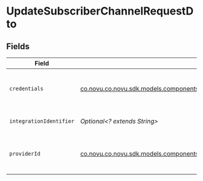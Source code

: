 # UpdateSubscriberChannelRequestDto


## Fields

| Field                                                                                                                                                       | Type                                                                                                                                                        | Required                                                                                                                                                    | Description                                                                                                                                                 |
| ----------------------------------------------------------------------------------------------------------------------------------------------------------- | ----------------------------------------------------------------------------------------------------------------------------------------------------------- | ----------------------------------------------------------------------------------------------------------------------------------------------------------- | ----------------------------------------------------------------------------------------------------------------------------------------------------------- |
| `credentials`                                                                                                                                               | [co.novu.co.novu.sdk.models.components.ChannelCredentials](../../models/components/ChannelCredentials.md)                                                   | :heavy_check_mark:                                                                                                                                          | Credentials payload for the specified provider                                                                                                              |
| `integrationIdentifier`                                                                                                                                     | *Optional<? extends String>*                                                                                                                                | :heavy_minus_sign:                                                                                                                                          | The integration identifier                                                                                                                                  |
| `providerId`                                                                                                                                                | [co.novu.co.novu.sdk.models.components.UpdateSubscriberChannelRequestDtoProviderId](../../models/components/UpdateSubscriberChannelRequestDtoProviderId.md) | :heavy_check_mark:                                                                                                                                          | The provider identifier for the credentials                                                                                                                 |